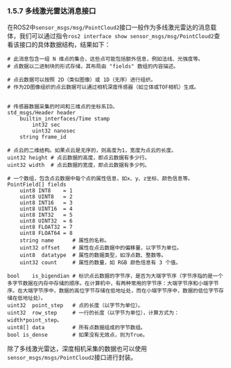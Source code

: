 ### 1.5.7 多线激光雷达消息接口

在ROS2中`sensor_msgs/msg/PointCloud2`接口一般作为多线激光雷达的消息载体，我们可以通过指令`ros2 interface show sensor_msgs/msg/PointCloud2`查看该接口的具体数据结构，结果如下：

```
# 此消息包含一组 N 维点的集合，这些点可能包括额外信息，例如法线、光强度等。
# 点数据以二进制块的形式存储，其布局由 "fields" 数组的内容描述。

# 点云数据可以按照 2D（类似图像）或 1D（无序）进行组织。
# 作为2D图像组织的点云数据可以通过相机深度传感器（如立体或TOF相机）生成。


# 传感器数据采集的时间和三维点的坐标系ID。
std_msgs/Header header
    builtin_interfaces/Time stamp
        int32 sec
        uint32 nanosec
    string frame_id

# 点云的二维结构。如果点云是无序的，则高度为1，宽度为点云的长度。
uint32 height # 点云数据的高度，即点云数据有多少行。
uint32 width  # 点云数据的宽度，即点云数据有多少列。

# 一个数组，包含点云数据中每个点的属性信息，如x、y、z坐标、颜色信息等。
PointField[] fields
    uint8 INT8    = 1
    uint8 UINT8   = 2
    uint8 INT16   = 3
    uint8 UINT16  = 4
    uint8 INT32   = 5
    uint8 UINT32  = 6
    uint8 FLOAT32 = 7
    uint8 FLOAT64 = 8
    string name      # 属性的名称。
    uint32 offset    # 属性在点云数据中的偏移量，以字节为单位。
    uint8  datatype  # 属性的数据类型，如浮点数、整数等。
    uint32 count     # 属性的数量，如 RGB 颜色信息有 3 个值。

bool    is_bigendian # 标识点云数据的字节序，是否为大端字节序（字节序指的是一个多字节数据在内存中存储的顺序。在计算机中，有两种常用的字节序：大端字节序和小端字节序。在大端字节序中，数据的高位字节存储在低地址处，而在小端字节序中，数据的低位字节存储在低地址处）。
uint32  point_step   # 点的长度（以字节为单位）。
uint32  row_step     # 一行的长度（以字节为单位），计算方式为：width*point_step。
uint8[] data         # 所有点数据组成的字节数组。
bool is_dense        # 如果没有无效点，则为True。
```

除了多线激光雷达，深度相机采集的数据也可以使用`sensor_msgs/msgs/PointCloud2`接口进行封装。

